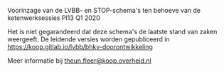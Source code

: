 Voorinzage van de LVBB- en STOP-schema's ten behoeve van de ketenwerksessies PI13 Q1 2020

Het is niet gegarandeerd dat deze schema's de laatste stand van zaken weergeeft. De leidende versies worden gepubliceerd in https://koop.gitlab.io/lvbb/bhkv-doorontwikkeling 

Meer informatie bij [theun.fleer@koop.overheid.nl](mailto:theun.fleer@koop.overheid.nl)